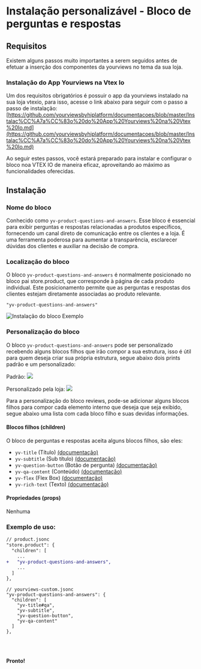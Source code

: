 # Instalação personalizável - Bloco de perguntas e respostas

## Requisitos

Existem alguns passos muito importantes a serem seguidos antes de efetuar a inserção dos componentes da yourviews no tema da sua loja.

### Instalação do App Yourviews na Vtex Io

Um dos requisitos obrigatórios é possuir o app da yourviews instalado na sua loja vtexio, para isso, acesse o link abaixo para seguir com o passo a passo de instalação:
[https://github.com/yourviewsbyhiplatform/documentacoes/blob/master/Instalac%CC%A7a%CC%83o%20do%20App%20Yourviews%20na%20Vtex%20Io.md](https://github.com/yourviewsbyhiplatform/documentacoes/blob/master/Instalac%CC%A7a%CC%83o%20do%20App%20Yourviews%20na%20Vtex%20Io.md)
 
Ao seguir estes passos, você estará preparado para instalar e configurar o bloco noa VTEX IO de maneira eficaz, aproveitando ao máximo as funcionalidades oferecidas. 
 
## Instalação

### Nome do bloco

Conhecido como `yv-product-questions-and-answers`. Esse bloco é essencial para exibir perguntas e respostas relacionadas a produtos específicos, fornecendo um canal direto de comunicação entre os clientes e a loja. É uma ferramenta poderosa para aumentar a transparência, esclarecer dúvidas dos clientes e auxiliar na decisão de compra.

### Localização do bloco

O bloco `yv-product-questions-and-answers` é normalmente posicionado no bloco pai store.product, que corresponde à página de cada produto individual. Este posicionamento permite que as perguntas e respostas dos clientes estejam diretamente associadas ao produto relevante.
```
"yv-product-questions-and-answers"
```

![Instalação do bloco Exemplo](https://imgur.com/NUS4JYT.png)

### Personalização do bloco

O bloco `yv-product-questions-and-answers` pode ser personalizado recebendo alguns blocos filhos que irão compor a sua estrutura, isso é útil para quem deseja criar sua própria estrutura, segue abaixo dois prints padrão e um personalizado:

Padrão:
![](https://i.imgur.com/wncw9Pb.png)

Personalizado pela loja:
![](https://i.imgur.com/oiNRZLN.png)

Para a personalização do bloco reviews, pode-se adicionar alguns blocos filhos para compor cada elemento interno que deseja que seja exibido, segue abaixo uma lista com cada bloco filho e suas devidas informações.

#### Blocos filhos (children)

O bloco de perguntas e respostas aceita alguns blocos filhos, são eles:

 - `yv-title` (Título) [(documentação)](https://github.com/yourviewsbyhiplatform/documentacoes/blob/master/Blocos%20Filhos%20-%20T%C3%ADtulo.md)
 - `yv-subtitle` (Sub título) [(documentação)](https://github.com/yourviewsbyhiplatform/documentacoes/blob/master/Blocos%20Filhos%20-%20Subt%C3%ADtulo.md)
 - `yv-question-button` (Botão de pergunta) [(documentação)](https://github.com/yourviewsbyhiplatform/documentacoes/blob/master/Blocos%20Filhos%20-%20Bot%C3%A3o%20de%20pergunta.md)
 - `yv-qa-content` (Conteúdo) [(documentação)](https://github.com/yourviewsbyhiplatform/documentacoes/blob/master/Blocos%20Filhos%20-%20Conte%C3%BAdo%20das%20perguntas%20e%20respostas.md)
 - `yv-flex` (Flex Box) [(documentação)](https://github.com/yourviewsbyhiplatform/documentacoes/blob/master/Blocos%20Filhos%20-%20Flex%20Box.md)
 - `yv-rich-text` (Texto) [(documentação)](https://github.com/yourviewsbyhiplatform/documentacoes/blob/master/Blocos%20Filhos%20-%20Texto.md)

#### Propriedades (props)

Nenhuma

### Exemplo de uso:

```diff
// product.jsonc
"store.product": {
  "children": [
	...
+   "yv-product-questions-and-answers",
	...
  ]
},
```
```jsonc
// yourviews-custom.jsonc
"yv-product-questions-and-answers": {
  "children": [
    "yv-title#qa",
    "yv-subtitle",
    "yv-question-button",
    "yv-qa-content"
  ]
},
```

<br>
<br>

**Pronto!**
<!--stackedit_data:
eyJoaXN0b3J5IjpbNDIxOTIxMDE4LDI5Njg3OTgzN119
-->